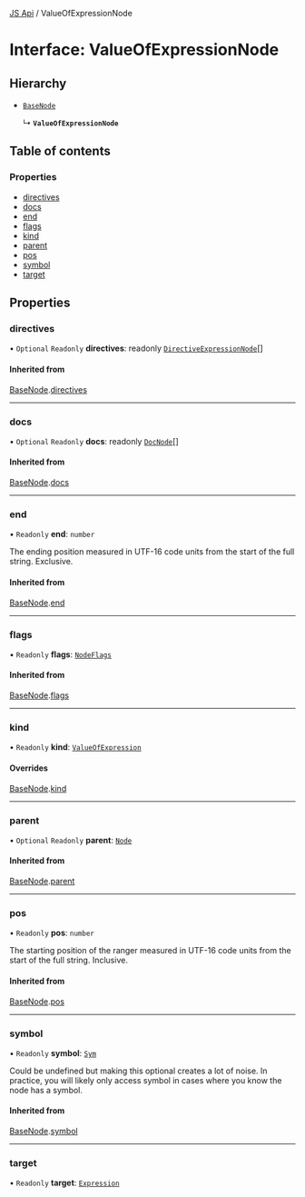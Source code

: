 [JS Api](../index.md) / ValueOfExpressionNode

# Interface: ValueOfExpressionNode

## Hierarchy

- [`BaseNode`](BaseNode.md)

  ↳ **`ValueOfExpressionNode`**

## Table of contents

### Properties

- [directives](ValueOfExpressionNode.md#directives)
- [docs](ValueOfExpressionNode.md#docs)
- [end](ValueOfExpressionNode.md#end)
- [flags](ValueOfExpressionNode.md#flags)
- [kind](ValueOfExpressionNode.md#kind)
- [parent](ValueOfExpressionNode.md#parent)
- [pos](ValueOfExpressionNode.md#pos)
- [symbol](ValueOfExpressionNode.md#symbol)
- [target](ValueOfExpressionNode.md#target)

## Properties

### directives

• `Optional` `Readonly` **directives**: readonly [`DirectiveExpressionNode`](DirectiveExpressionNode.md)[]

#### Inherited from

[BaseNode](BaseNode.md).[directives](BaseNode.md#directives)

___

### docs

• `Optional` `Readonly` **docs**: readonly [`DocNode`](DocNode.md)[]

#### Inherited from

[BaseNode](BaseNode.md).[docs](BaseNode.md#docs)

___

### end

• `Readonly` **end**: `number`

The ending position measured in UTF-16 code units from the start of the
full string. Exclusive.

#### Inherited from

[BaseNode](BaseNode.md).[end](BaseNode.md#end)

___

### flags

• `Readonly` **flags**: [`NodeFlags`](../enums/NodeFlags.md)

#### Inherited from

[BaseNode](BaseNode.md).[flags](BaseNode.md#flags)

___

### kind

• `Readonly` **kind**: [`ValueOfExpression`](../enums/SyntaxKind.md#valueofexpression)

#### Overrides

[BaseNode](BaseNode.md).[kind](BaseNode.md#kind)

___

### parent

• `Optional` `Readonly` **parent**: [`Node`](../index.md#node)

#### Inherited from

[BaseNode](BaseNode.md).[parent](BaseNode.md#parent)

___

### pos

• `Readonly` **pos**: `number`

The starting position of the ranger measured in UTF-16 code units from the
start of the full string. Inclusive.

#### Inherited from

[BaseNode](BaseNode.md).[pos](BaseNode.md#pos)

___

### symbol

• `Readonly` **symbol**: [`Sym`](Sym.md)

Could be undefined but making this optional creates a lot of noise. In practice,
you will likely only access symbol in cases where you know the node has a symbol.

#### Inherited from

[BaseNode](BaseNode.md).[symbol](BaseNode.md#symbol)

___

### target

• `Readonly` **target**: [`Expression`](../index.md#expression)
